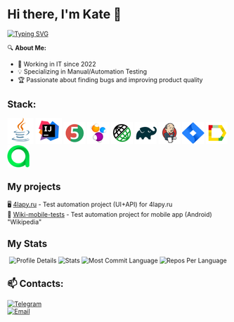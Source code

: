 # Hi there, I'm Kate 👋  
<a align="center" href="https://git.io/typing-svg"><img src="https://readme-typing-svg.herokuapp.com?font=Fira+Code&pause=1000&color=%23FF00FF&width=435&lines=Quality+Assurance+Engineer;QA+Automation;Web+testing;API+testing" alt="Typing SVG" /></a>

🔍 **About Me:**  
- 🚀 Working in IT since 2022 
- 💡 Specializing in Manual/Automation Testing  
- 🏆 Passionate about finding bugs and improving product quality  

## Stack:

<a href="https://www.java.com/"><img src="media/Java.svg" width="60" height="60"  alt="Java"/></a>
<a id ="tech" href="https://www.jetbrains.com/idea/"><img src="media/Intelij_IDEA.svg" width="60" height="60"  alt="IDEA"/></a>
<a href="https://junit.org/junit5"><img src="media/JUnit5.svg" title="JUnit5" alt="JUnit5" width="50" height="50"/></a>
<a href="https://selenide.org"><img src="media/Selenide.svg" title="Selenide" alt="Selenide" width="50" height="50"/></a>
<a href="https://rest-assured.io"><img src="media/RestAssured.svg" title="REST Assured" alt="REST Assured" width="50" height="50"/></a>
<a href="https://gradle.org"><img src="media/Gradle.svg" title="Gradle" alt="Gradle" width="50" height="50"/></a>
<a href="https://www.jenkins.io"><img src="media/Jenkins.svg" title="Jenkins" alt="Jenkins" width="50" height="50"/></a>
<a href="https://www.atlassian.com/software/jira"><img src="media/Jira.svg" title="Jira" alt="Jira" width="50" height="50"/></a>
<a href="https://qameta.io/allure-report"><img src="media/Allure_Report.svg" title="Allure Report" alt="Allure Report" width="50" height="50"/></a>
<a href="https://qameta.io"><img src="media/AllureTestOps.svg" title="Allure Testops" alt="Allure Testops" width="50" height="50"/></a>

## My projects
:desktop_computer: [4lapy.ru](https://github.com/katinagon/four_paws) - Test automation project (UI+API) for 4lapy.ru  
:iphone: [Wiki-mobile-tests](https://github.com/katinagon/wiki_mobile) - Test automation project for mobile app (Android) "Wikipedia"

## My Stats
<p align="center">
  <img src="https://github-profile-summary-cards.vercel.app/api/cards/profile-details?username=katinagon&theme=tokyonight" alt="Profile Details">
  <img src="https://github-profile-summary-cards.vercel.app/api/cards/stats?username=katinagon&theme=tokyonight" alt="Stats">
  <img src="https://github-profile-summary-cards.vercel.app/api/cards/most-commit-language?username=katinagon&theme=tokyonight" alt="Most Commit Language">
  <img src="https://github-profile-summary-cards.vercel.app/api/cards/repos-per-language?username=katinagon&theme=tokyonight" alt="Repos Per Language">
</p>

## 📫 Contacts:  
[![Telegram](https://img.shields.io/badge/-Telegram-0088cc?style=flat&logo=telegram)](https://t.me/katinagon)   
[![Email](https://img.shields.io/badge/-Email-D14836?style=flat&logo=gmail)](mailto:katinagon@yandex.ru)  
